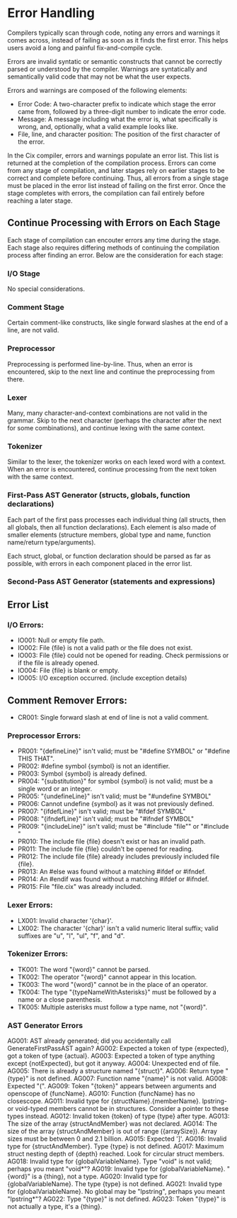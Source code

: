 # Error Handling

Compilers typically scan through code, noting any errors and warnings it comes across, instead of failing as soon as it finds the first error. This helps users avoid a long and painful fix-and-compile cycle.

Errors are invalid syntatic or semantic constructs that cannot be correctly parsed or understood by the compiler. Warnings are syntatically and semantically valid code that may not be what the user expects.

Errors and warnings are composed of the following elements:
* Error Code: A two-character prefix to indicate which stage the error came from, followed by a three-digit number to indicate the error code.
* Message: A message including what the error is, what specifically is wrong, and, optionally, what a valid example looks like.
* File, line, and character position: The position of the first character of the error.

In the Cix compiler, errors and warnings populate an error list. This list is returned at the completion of the compilation process. Errors can come from any stage of compilation, and later stages rely on earlier stages to be correct and complete before continuing. Thus, all errors from a single stage must be placed in the error list instead of failing on the first error. Once the stage completes with errors, the compilation can fail entirely before reaching a later stage.

## Continue Processing with Errors on Each Stage

Each stage of compilation can encouter errors any time during the stage. Each stage also requires differing methods of continuing the compilation process after finding an error. Below are the consideration for each stage:

### I/O Stage
No special considerations.

### Comment Stage
Certain comment-like constructs, like single forward slashes at the end of a line, are not valid.

### Preprocessor
Preprocessing is performed line-by-line. Thus, when an error is encountered, skip to the next line and continue the preprocessing from there.

### Lexer
Many, many character-and-context combinations are not valid in the grammar. Skip to the next character (perhaps the character after the next for some combinations), and continue lexing with the same context.

### Tokenizer
Similar to the lexer, the tokenizer works on each lexed word with a context. When an error is encountered, continue processing from the next token with the same context.

### First-Pass AST Generator (structs, globals, function declarations)
Each part of the first pass processes each individual thing (all structs, then all globals, then all function declarations). Each element is also made of smaller elements (structure members, global type and name, function name/return type/arguments).

Each struct, global, or function declaration should be parsed as far as possible, with errors in each component placed in the error list.

### Second-Pass AST Generator (statements and expressions)

## Error List
### I/O Errors:
* IO001: Null or empty file path.
* IO002: File {file} is not a valid path or the file does not exist.
* IO003: File {file} could not be opened for reading. Check permissions or if the file is already opened.
* IO004: File {file} is blank or empty.
* IO005: I/O exception occurred. (include exception details)

## Comment Remover Errors:
* CR001: Single forward slash at end of line is not a valid comment.

### Preprocessor Errors:
* PR001: "{defineLine}" isn't valid; must be "#define SYMBOL" or "#define THIS THAT".
* PR002: #define symbol {symbol} is not an identifier.
* PR003: Symbol {symbol} is already defined.
* PR004: "{substitution}" for symbol {symbol} is not valid; must be a single word or an integer.
* PR005: "{undefineLine}" isn't valid; must be "#undefine SYMBOL"
* PR006: Cannot undefine {symbol} as it was not previously defined.
* PR007: "{ifdefLine}" isn't valid; must be "#ifdef SYMBOL"
* PR008: "{ifndefLine}" isn't valid; must be "#ifndef SYMBOL"
* PR009: "{includeLine}" isn't valid; must be "#include "file"" or "#include <file>"
* PR010: The include file {file} doesn't exist or has an invalid path.
* PR011: The include file {file} couldn't be opened for reading.
* PR012: The include file {file} already includes previously included file {file}.
* PR013: An #else was found without a matching #ifdef or #ifndef.
* PR014: An #endif was found without a matching #ifdef or #ifndef.
* PR015: File "file.cix" was already included.

### Lexer Errors:
* LX001: Invalid character '{char}'.
* LX002: The character '{char}' isn't a valid numeric literal suffix; valid suffixes are "u", "l", "ul", "f", and "d".

### Tokenizer Errors:
* TK001: The word "{word}" cannot be parsed.
* TK002: The operator "{word}" cannot appear in this location.
* TK003: The word "{word}" cannot be in the place of an operator.
* TK004: The type "{typeNameWithAsterisks}" must be followed by a name or a close parenthesis.
* TK005: Multiple asterisks must follow a type name, not "{word}".

### AST Generator Errors
AG001: AST already generated; did you accidentally call GenerateFirstPassAST again?
AG002: Expected a token of type {expected}, got a token of type {actual}.
AG003: Expected a token of type anything except {notExpected}, but got it anyway.
AG004: Unexpected end of file.
AG005: There is already a structure named "{struct}".
AG006: Return type "{type}" is not defined.
AG007: Function name "{name}" is not valid.
AG008: Expected "(".
AG009: Token "{token}" appears between arguments and openscope of {funcName}.
AG010: Function {funcName} has no closescope.
AG011: Invalid type for {structName}.{memberName}. lpstring- or void-typed members cannot be in structures. Consider a pointer to these types instead.
AG012: Invalid token {token} of type {type} after type.
AG013: The size of the array {structAndMember} was not declared.
AG014: The size of the array {structAndMember} is out of range ({arraySize}). Array sizes must be between 0 and 2.1 billion.
AG015: Expected ']'.
AG016: Invalid type for {structAndMember}. Type {type} is not defined.
AG017: Maximum struct nesting depth of {depth} reached. Look for circular struct members.
AG018: Invalid type for {globalVariableName}. Type "void" is not valid; perhaps you meant "void*"?
AG019: Invalid type for {globalVariableName}. "{word}" is a {thing}, not a type.
AG020: Invalid type for {globalVariableName}. The type {type} is not defined.
AG021: Invalid type for {globalVariableName}. No global may be "lpstring", perhaps you meant "lpstring*"?
AG022: Type "{type}" is not defined.
AG023: Token "{type}" is not actually a type, it's a {thing}.